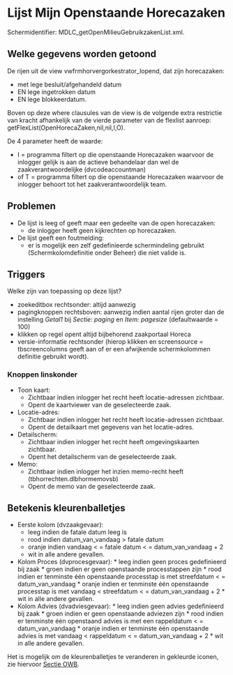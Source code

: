 # Lijst Mijn Openstaande Horecazaken

Schermidentifier: MDLC_getOpenMilieuGebruikzakenList.xml.

## Welke gegevens worden getoond

De rijen uit de view vwfrmhorvergorkestrator_lopend, dat zijn horecazaken:

  * met lege besluit/afgehandeld datum 
  * EN lege ingetrokken datum 
  * EN lege blokkeerdatum.

Boven op deze where clausules van de view is de volgende extra restrictie van kracht afhankelijk van de vierde parameter van de flexlist aanroep: getFlexList(OpenHorecaZaken,nil,nil,I,O).

De 4 parameter heeft de waarde:

  * I = programma filtert op die openstaande Horecazaken waarvoor de inlogger gelijk is aan de actieve behandelaar dan wel de zaakverantwoordelijke (dvcodeaccountman)
  * of T = programma filtert op die openstaande Horecazaken waarvoor de inlogger behoort tot het zaakverantwoordelijk team. 

## Problemen

  * De lijst is leeg of geeft maar een gedeelte van de open horecazaken:
    * de inlogger heeft geen kijkrechten op horecazaken.
  * De lijst geeft een foutmelding:
    * er is mogelijk een zelf gedefinieerde schermindeling gebruikt (Schermkolomdefinitie onder Beheer) die niet valide is.

## Triggers

Welke zijn van toepassing op deze lijst?

  * zoekeditbox rechtsonder: altijd aanwezig 
  * pagingknoppen rechtsboven: aanwezig indien aantal rijen groter dan de instelling *Getal1* bij *Sectie: paging* en *Item: pagesize* (defaultwaarde = 100)
  * klikken op regel opent altijd bijbehorend zaakportaal Horeca
  * versie-informatie rechtsonder (hierop klikken en screensource = tbscreencolumns geeft aan of er een afwijkende schermkolommen definitie gebruikt wordt).

### Knoppen linskonder

  * Toon kaart:
    * Zichtbaar indien inlogger het recht heeft locatie-adressen zichtbaar.
    * Opent de kaartviewer van de geselecteerde zaak.
  * Locatie-adres:
    * Zichtbaar indien inlogger het recht heeft locatie-adressen zichtbaar.
    * Opent de detailkaart met gegevens van het locatie-adres.
  * Detailscherm:
    * Zichtbaar indien inlogger het recht heeft omgevingskaarten zichtbaar.
    * Opent het detailscherm van de geselecteerde zaak.
  * Memo:
    * Zichtbaar indien inlogger het inzien memo-recht heeft (tbhorrechten.dlbhormemovsb)
    * Opent de memo van de geselecteerde zaak.

## Betekenis kleurenballetjes

  * Eerste kolom (dvzaakgevaar):
    * leeg indien de fatale datum leeg is
    * rood indien datum_van_vandaag > fatale datum 
    * oranje indien vandaag < = fatale datum < = datum_van_vandaag + 2
    * wit in alle andere gevallen. 
  *  Kolom Proces (dvprocesgevaar):
    * leeg indien geen proces gedefinieerd bij zaak
    * groen indien er geen openstaande processtappen zijn 
    * rood indien er tenminste één openstaande processtap is met streefdatum < = datum_van_vandaag 
    * oranje indien er tenminste één openstaande processtap is met vandaag < streefdatum < = datum_van_vandaag + 2
    * wit in alle andere gevallen. 
  *  Kolom Advies (dvadviesgevaar):
    * leeg indien geen advies gedefinieerd bij zaak
    * groen indien er geen openstaande adviezen zijn
    * rood indien er tenminste één openstaand advies is met een rappeldatum < = datum_van_vandaag 
    * oranje indien er tenminste één openstaande advies is met vandaag < rappeldatum < = datum_van_vandaag + 2
    * wit in alle andere gevallen. 

Het is mogelijk om de kleurenballetjes te veranderen in gekleurde iconen, zie hiervoor [Sectie OWB](/docs/instellen_inrichten/configuratie/sectie_owb.md).

